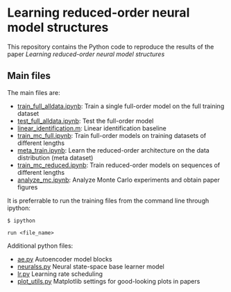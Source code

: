 # Learning reduced-order neural model structures

This repository contains the Python code to reproduce the results of the paper *Learning reduced-order neural model structures*


## Main files

The main files are:

* [train_full_alldata.ipynb](train_full_alldata.ipynb): Train a single full-order model on the full training dataset
* [test_full_alldata.ipynb](test_full_alldata.ipynb): Test the full-order model
* [linear_identification.m](linear_identification.m): Linear identification baseline
* [train_mc_full.ipynb](train_mc_full.ipynb): Train full-order models on training datasets of different lengths
* [meta_train.ipynb](meta_train.ipynb): Learn the reduced-order architecture on the data distribution (meta dataset)
* [train_mc_reduced.ipynb](train_mc_reduced.ipynb): Train reduced-order models on sequences of different lengths
* [analyze_mc.ipynb](analyze_mc.ipynb): Analyze Monte Carlo experiments and obtain paper figures

It is preferrable to run the training files from the command line through ipython:

``
$ ipython 
``

``
run <file_name>
``

Additional python files:

* [ae.py](ae.py) Autoencoder model blocks
* [neuralss.py](neuralss.py) Neural state-space base learner model
* [lr.py](lr.py) Learning rate scheduling
* [plot_utils.py](plot_utils.py) Matplotlib settings for good-looking plots in papers

